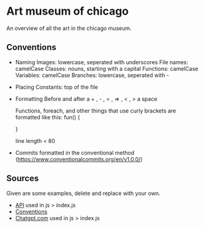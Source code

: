 # Art museum of chicago

An overview of all the art in the chicago museum.

## Conventions
- Naming
    Images: lowercase, seperated with underscores
    File names: camelCase
    Classes: nouns, starting with a capital
    Functions: camelCase
    Variables: camelCase
    Branches: lowercase, seperated with -

- Placing
    Constants: top of the file

- Formatting
    Before and after a + , - , = , => , < , > a space

    Functions, foreach, and other things that use curly brackets are formatted like this:
    fun() {

    } 

    line length < 80

- Commits
    formatted in the conventional method (https://www.conventionalcommits.org/en/v1.0.0/)

    

## Sources 

Given are some examples, delete and replace with your own.

- [API](https://api.artic.edu/api/v1/artworks) used in js > index.js
- [Conventions](https://www.w3schools.com/js/js_conventions.asp)
- [Chatgpt.com](https://chatgpt.com/share/67110f21-ddd8-800d-a4b1-2c59ac5b2c8d) used in js > index.js
